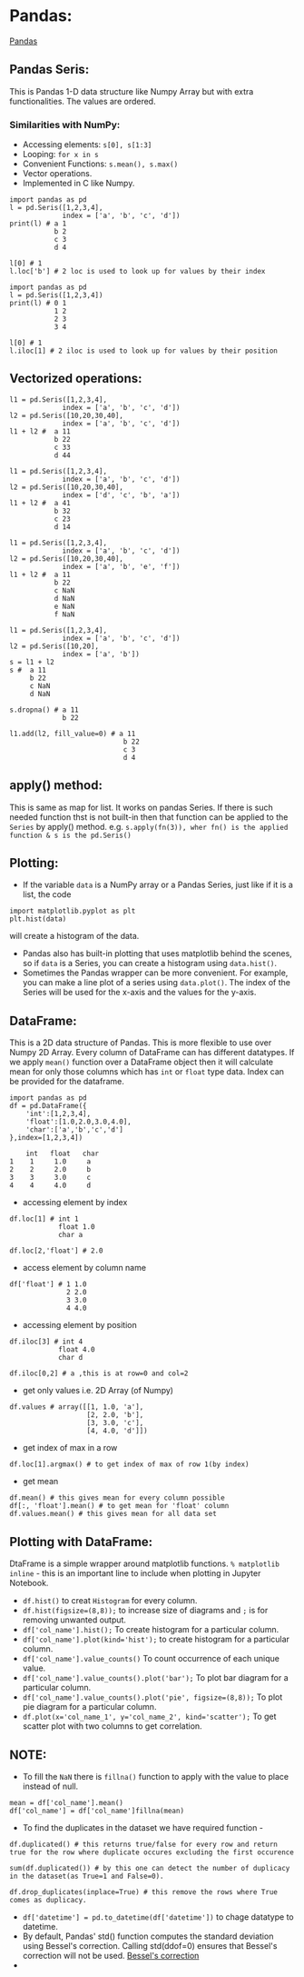 # Pandas:
[Pandas](https://pandas.pydata.org/pandas-docs/stable/reference/index.html#api)

## Pandas Seris:
This is Pandas 1-D data structure like Numpy Array but with extra functionalities. The values are ordered.

### Similarities with NumPy:
* Accessing elements: `s[0], s[1:3]`
* Looping: `for x in s`
* Convenient Functions: `s.mean(), s.max()`
* Vector operations.
* Implemented in C like Numpy.

```
import pandas as pd
l = pd.Seris([1,2,3,4],
             index = ['a', 'b', 'c', 'd'])
print(l) # a 1
           b 2
           c 3
           d 4
           
l[0] # 1
l.loc['b'] # 2 loc is used to look up for values by their index
```
```
import pandas as pd
l = pd.Seris([1,2,3,4])
print(l) # 0 1
           1 2
           2 3
           3 4
           
l[0] # 1
l.iloc[1] # 2 iloc is used to look up for values by their position
```
## Vectorized operations:
```
l1 = pd.Seris([1,2,3,4],
             index = ['a', 'b', 'c', 'd'])
l2 = pd.Seris([10,20,30,40],
             index = ['a', 'b', 'c', 'd'])
l1 + l2 #  a 11
           b 22
           c 33
           d 44
```
```
l1 = pd.Seris([1,2,3,4],
             index = ['a', 'b', 'c', 'd'])
l2 = pd.Seris([10,20,30,40],
             index = ['d', 'c', 'b', 'a'])
l1 + l2 #  a 41
           b 32
           c 23
           d 14
```
```
l1 = pd.Seris([1,2,3,4],
             index = ['a', 'b', 'c', 'd'])
l2 = pd.Seris([10,20,30,40],
             index = ['a', 'b', 'e', 'f'])
l1 + l2 #  a 11
           b 22
           c NaN
           d NaN
           e NaN
           f NaN
```
```
l1 = pd.Seris([1,2,3,4],
             index = ['a', 'b', 'c', 'd'])
l2 = pd.Seris([10,20],
             index = ['a', 'b'])
s = l1 + l2
s #  a 11
     b 22
     c NaN
     d NaN
     
s.dropna() # a 11
             b 22
           
l1.add(l2, fill_value=0) # a 11
                            b 22
                            c 3
                            d 4
```
## apply() method:
This is same as map for list. It works on pandas Series. If there is such needed function thst is not built-in then that function can be applied to the `Series` by apply() method. e.g. `s.apply(fn(3)), wher fn() is the applied function & s is the pd.Seris()`

## Plotting:
* If the variable `data` is a NumPy array or a Pandas Series, just like if it is a list, the code
```
import matplotlib.pyplot as plt
plt.hist(data)
```
will create a histogram of the data.
* Pandas also has built-in plotting that uses matplotlib behind the scenes, so if `data` is a Series, you can create a histogram using `data.hist()`.
*  Sometimes the Pandas wrapper can be more convenient. For example, you can make a line plot of a series using `data.plot()`. The index of the Series will be used for the x-axis and the values for the y-axis.


## DataFrame:
This is a 2D data structure of Pandas. This is more flexible to use over Numpy 2D Array. Every column of DataFrame can has different datatypes. If we apply `mean()` function over a DataFrame object then it will calculate mean for only those columns which has `int` or `float` type data. Index can be provided for the dataframe.
```
import pandas as pd
df = pd.DataFrame({
    'int':[1,2,3,4],
    'float':[1.0,2.0,3.0,4.0],
    'char':['a','b','c','d']
},index=[1,2,3,4])

    int   float   char
1    1     1.0     a
2    2     2.0     b
3    3     3.0     c
4    4     4.0     d
```
* accessing element by index
```
df.loc[1] # int 1
            float 1.0
            char a
            
df.loc[2,'float'] # 2.0
```
* access element by column name
```
df['float'] # 1 1.0
              2 2.0
              3 3.0
              4 4.0
```
* accessing element by position
```
df.iloc[3] # int 4
            float 4.0
            char d
            
df.iloc[0,2] # a ,this is at row=0 and col=2

```
* get only values i.e. 2D Array (of Numpy)
```
df.values # array([[1, 1.0, 'a'],
                   [2, 2.0, 'b'],
                   [3, 3.0, 'c'],
                   [4, 4.0, 'd']])
```
* get index of max in a row
```
df.loc[1].argmax() # to get index of max of row 1(by index)
```
* get mean
```
df.mean() # this gives mean for every column possible
df[:, 'float'].mean() # to get mean for 'float' column
df.values.mean() # this gives mean for all data set
```

## Plotting with DataFrame:
DtaFrame is a simple wrapper around matplotlib functions.
`% matplotlib inline` - this is an important line to include when plotting in Jupyter Notebook.
* `df.hist()` to creat `Histogram` for every column.
* `df.hist(figsize=(8,8));` to increase size of diagrams and `;` is for removing unwanted output.
* `df['col_name'].hist();` To create histogram for a particular column.
* `df['col_name'].plot(kind='hist');` to create histogram for a particular column.
* `df['col_name'].value_counts()` To count occurrence of each unique value.
* `df['col_name'].value_counts().plot('bar');` To plot bar diagram for a particular column.
* `df['col_name'].value_counts().plot('pie', figsize=(8,8));` To plot pie diagram for a particular column.
* `df.plot(x='col_name_1', y='col_name_2', kind='scatter');` To get scatter plot with two columns to get correlation.

## NOTE:
* To fill the `NaN` there is `fillna()` function to apply with the value to place instead of null.
```
mean = df['col_name'].mean()
df['col_name'] = df['col_name']fillna(mean)
```
* To find the duplicates in the dataset we have required function -
```
df.duplicated() # this returns true/false for every row and return true for the row where duplicate occures excluding the first occurence

sum(df.duplicated()) # by this one can detect the number of duplicacy in the dataset(as True=1 and False=0).

df.drop_duplicates(inplace=True) # this remove the rows where True comes as duplicacy.
```
* `df['datetime'] = pd.to_datetime(df['datetime'])` to chage datatype to datetime.
* By default, Pandas' std() function computes the standard deviation using Bessel's correction. Calling std(ddof=0) ensures that Bessel's correction will not be used. [Bessel's correction](https://en.wikipedia.org/wiki/Bessel%27s_correction)
*
